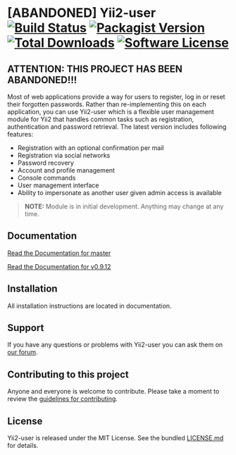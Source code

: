 # [ABANDONED] Yii2-user [![Build Status](https://img.shields.io/travis/fighcell/yii2-user/master.svg?style=flat-square)](https://travis-ci.org/fighcell/yii2-user) [![Packagist Version](https://img.shields.io/packagist/v/fighcell/yii2-user.svg?style=flat-square)](https://packagist.org/packages/fighcell/yii2-user) [![Total Downloads](https://img.shields.io/packagist/dt/fighcell/yii2-user.svg?style=flat-square)](https://packagist.org/packages/fighcell/yii2-user) [![Software License](https://img.shields.io/badge/license-MIT-brightgreen.svg?style=flat-square)](LICENSE.md)

ATTENTION: THIS PROJECT HAS BEEN ABANDONED!!!
--------------------------------------------

Most of web applications provide a way for users to register, log in or reset
their forgotten passwords. Rather than re-implementing this on each application,
you can use Yii2-user which is a flexible user management module for Yii2 that
handles common tasks such as registration, authentication and password retrieval.
The latest version includes following features:

* Registration with an optional confirmation per mail
* Registration via social networks
* Password recovery
* Account and profile management
* Console commands
* User management interface
* Ability to impersonate as another user given admin access is available

> **NOTE:** Module is in initial development. Anything may change at any time.

## Documentation

[Read the Documentation for master](docs/README.md)

[Read the Documentation for v0.9.12](https://github.com/fighcell/yii2-user/blob/0.9.12/docs/README.md)

## Installation

All installation instructions are located in documentation.

## Support

If you have any questions or problems with Yii2-user you can ask them on [our forum](http://fighcell.com).

## Contributing to this project

Anyone and everyone is welcome to contribute. Please take a moment to
review the [guidelines for contributing](.github/CONTRIBUTING.md).

## License

Yii2-user is released under the MIT License. See the bundled [LICENSE.md](LICENSE.md)
for details.

